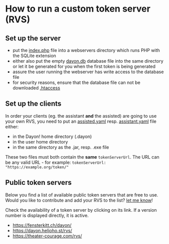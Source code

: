 # How to run a custom token server (RVS)

## Set up the server

* put the [index.php](https://raw.githubusercontent.com/RetGal/Dayon/master/ext/index.php) file into a webservers directory which runs PHP with the SQLite extension
* either also put the empty [dayon.db](https://raw.githubusercontent.com/RetGal/Dayon/master/ext/dayon.db) database file into the same directory or let it be generated for you when the first token is being generated
* assure the user running the webserver has write access to the database file
* for security reasons, ensure that the database file can not be downloaded [.htaccess](https://raw.githubusercontent.com/RetGal/Dayon/master/ext/.htaccess)

## Set up the clients

In order your clients (eg. the assistant **and** the assisted) are going to use your own RVS,
you need to put an [assisted.yaml](https://raw.githubusercontent.com/RetGal/Dayon/master/docs/assisted.yaml) resp. [assistant.yaml](https://raw.githubusercontent.com/RetGal/Dayon/master/docs/assistant.yaml) file either:
* in the Dayon! home directory (.dayon)
* in the user home directory
* in the same directory as the .jar, resp. .exe file

These two files must both contain the **same** `tokenServerUrl`.
The URL can be any valid URL - for example:
`tokenServerUrl: "https://example.org/token/"`

## Public token servers

Below you find a list of available public token servers that are free to use.
Would you like to contribute and add your RVS to the list? [let me know](https://github.com/retgal/dayon/issues)!

Check the availability of a token server by clicking on its link. If a version number is displayed directly, it is active.
* https://fensterkitt.ch/dayon/
* https://dayon.helioho.st/rvs/
* https://theater-courage.com/rvs/

